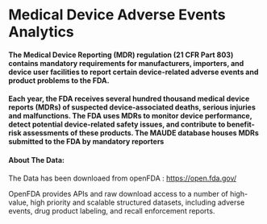 # Medical Device Adverse Events Analytics
#### The Medical Device Reporting (MDR) regulation (21 CFR Part 803) contains mandatory requirements for manufacturers, importers, and device user facilities to report certain device-related adverse events and product problems to the FDA.
#### Each year, the FDA receives several hundred thousand medical device reports (MDRs) of suspected device-associated deaths, serious injuries and malfunctions. The FDA uses MDRs to monitor device performance, detect potential device-related safety issues, and contribute to benefit-risk assessments of these products. The MAUDE database houses MDRs submitted to the FDA by mandatory reporters

#### About The Data:

The Data has been downloaed from openFDA : https://open.fda.gov/

OpenFDA provides APIs and raw download access to a number of high-value, high priority and scalable structured datasets, including adverse events, drug product labeling, and recall enforcement reports.
